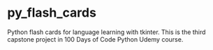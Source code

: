 # py_flash_cards

Python flash cards for language learning with tkinter.
This is the third capstone project in 100 Days of Code Python Udemy course.
